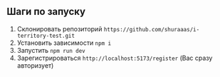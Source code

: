 ## Шаги по запуску

1. Склонировать репозиторий `https://github.com/shuraaas/i-territory-test.git`
2. Установить зависимости `npm i`
3. Запустить `npm run dev`
4. Зарегистрироваться `http://localhost:5173/register` (Вас сразу авторизует)
